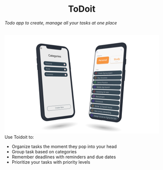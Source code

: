 
<h1 align=center> ToDoit</h1>

<h6>Todo app to create, manage all your tasks at one place </h6>
 
![](https://github.com/Pratyush-Jain/ToDoist/blob/master/readme/mockup_1.png)
Use Toidoit to:
<ul>
  <li> Organize tasks the moment they pop into your head </li>
  <li> Group task based on categories </li>
  <li> Remember deadlines with reminders and due dates </li>
  <li> Prioritize your tasks with priority levels </li>
</ul>
